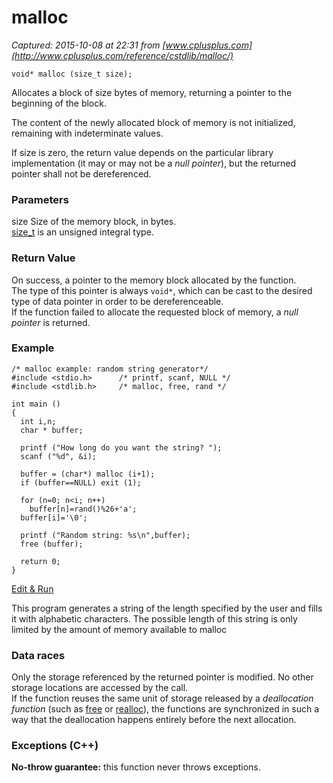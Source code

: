 # malloc

_Captured: 2015-10-08 at 22:31 from [www.cplusplus.com](http://www.cplusplus.com/reference/cstdlib/malloc/)_

<cstdlib>

    
    void* malloc (size_t size);
    

Allocates a block of size bytes of memory, returning a pointer to the beginning of the block.

The content of the newly allocated block of memory is not initialized, remaining with indeterminate values.

If size is zero, the return value depends on the particular library implementation (it may or may not be a _null pointer_), but the returned pointer shall not be dereferenced.

### Parameters

size
    Size of the memory block, in bytes.  
[size_t](http://www.cplusplus.com/cstdlib:size_t) is an unsigned integral type.

### Return Value

On success, a pointer to the memory block allocated by the function.  
The type of this pointer is always `void*`, which can be cast to the desired type of data pointer in order to be dereferenceable.  
If the function failed to allocate the requested block of memory, a _null pointer_ is returned.

### Example

    
    
    /* malloc example: random string generator*/
    #include <stdio.h>      /* printf, scanf, NULL */
    #include <stdlib.h>     /* malloc, free, rand */
    
    int main ()
    {
      int i,n;
      char * buffer;
    
      printf ("How long do you want the string? ");
      scanf ("%d", &i);
    
      buffer = (char*) malloc (i+1);
      if (buffer==NULL) exit (1);
    
      for (n=0; n<i; n++)
        buffer[n]=rand()%26+'a';
      buffer[i]='\0';
    
      printf ("Random string: %s\n",buffer);
      free (buffer);
    
      return 0;
    }
    

[ Edit & Run](http://www.cplusplus.com/reference/cstdlib/malloc/)

This program generates a string of the length specified by the user and fills it with alphabetic characters. The possible length of this string is only limited by the amount of memory available to malloc

### Data races

Only the storage referenced by the returned pointer is modified. No other storage locations are accessed by the call.  
If the function reuses the same unit of storage released by a _deallocation function_ (such as [free](http://www.cplusplus.com/free) or [realloc](http://www.cplusplus.com/realloc)), the functions are synchronized in such a way that the deallocation happens entirely before the next allocation.

### Exceptions (C++)

**No-throw guarantee:** this function never throws exceptions.
